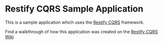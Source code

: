 # Restify CQRS Sample Application

This is a sample application which uses the [Restify CQRS](https://github.com/glenc/restify-cqrs) framework.

Find a walkthrough of how this application was created on the [Restify CQRS Wiki](https://github.com/glenc/restify-cqrs/wiki)
